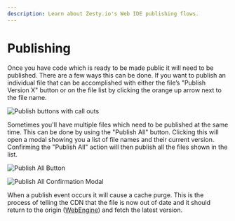 ```yaml
---
description: Learn about Zesty.io's Web IDE publishing flows.
---
```


# Publishing

Once you have code which is ready to be made public it will need to be published. There are a few ways this can be done. If you want to publish an individual file that can be accomplished with either the file’s "Publish Version X" button or on the file list by clicking the orange up arrow next to the file name.

![Publish buttons with call outs](https://kfg6bckb.media.zestyio.com/05-publish-buttons-with-callouts.png)

Sometimes you'll have multiple files which need to be published at the same time. This can be done by using the "Publish All" button. Clicking this will open a modal showing you a list of file names and their current version. Confirming the "Publish All" action will then publish all the files shown in the list.

![Publish All Button](https://kfg6bckb.media.zestyio.com/06-publish-all-button.png)

![Publish All Confirmation Modal](https://kfg6bckb.media.zestyio.com/07-publish-all-modal.png)

When a publish event occurs it will cause a cache purge. This is the process of telling the CDN that the file is now out of date and it should return to the origin \([WebEngine](https://zesty.org/services/web-engine)\) and fetch the latest version.


